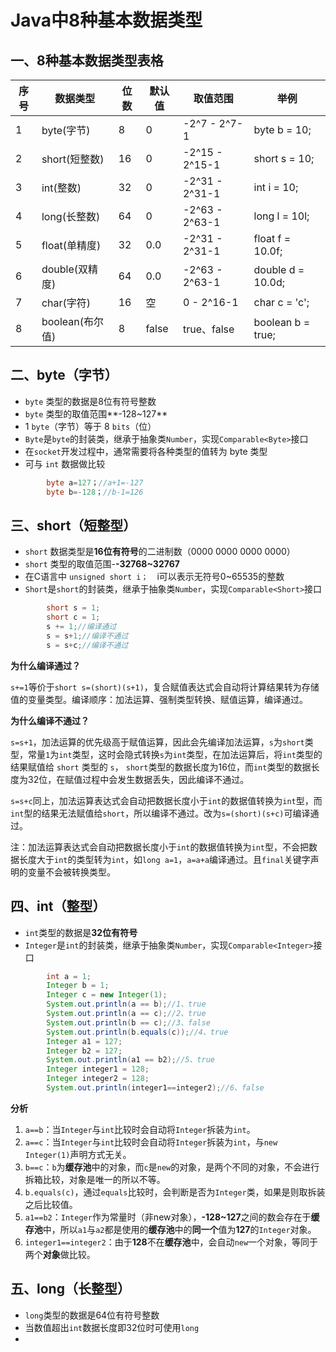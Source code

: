 # Java中8种基本数据类型

## 一、8种基本数据类型表格

| 序号 | 数据类型        | 位数 | 默认值 | 取值范围       | 举例              |
| ---- | --------------- | ---- | ------ | -------------- | ----------------- |
| 1    | byte(字节)      | 8    | 0      | -2^7 - 2^7-1   | byte b = 10;      |
| 2    | short(短整数)   | 16   | 0      | -2^15 - 2^15-1 | short s = 10;     |
| 3    | int(整数)       | 32   | 0      | -2^31 - 2^31-1 | int i = 10;       |
| 4    | long(长整数)    | 64   | 0      | -2^63 - 2^63-1 | long l = 10l;     |
| 5    | float(单精度)   | 32   | 0.0    | -2^31 - 2^31-1 | float f = 10.0f;  |
| 6    | double(双精度)  | 64   | 0.0    | -2^63 - 2^63-1 | double d = 10.0d; |
| 7    | char(字符)      | 16   | 空     | 0 - 2^16-1     | char c = 'c';     |
| 8    | boolean(布尔值) | 8    | false  | true、false    | boolean b = true; |

## 二、byte（字节）

- `byte` 类型的数据是8位有符号整数
- `byte` 类型的取值范围**-128~127**
- 1 `byte`（字节）等于 8 `bits`（位）
- `Byte`是`byte`的封装类，继承于抽象类`Number`，实现`Comparable<Byte>`接口
- 在`socket`开发过程中，通常需要将各种类型的值转为 byte 类型
- 可与 `int` 数据做比较


```Java
		byte a=127；//a+1=-127
		byte b=-128；//b-1=126
```
## 三、short（短整型）

- `short` 数据类型是**16位有符号**的二进制数（0000 0000 0000 0000）
- `short` 类型的取值范围-**-32768~32767**
- 在C语言中 `unsigned short i；`　i可以表示无符号0~65535的整数
- `Short`是`short`的封装类，继承于抽象类`Number`，实现`Comparable<Short>`接口
```Java
        short s = 1;
        short c = 1;
        s += 1;//编译通过
        s = s+1;//编译不通过
		s = s+c;//编译不通过
```
**为什么编译通过？**

`s+=1`等价于`short s=(short)(s+1)`，复合赋值表达式会自动将计算结果转为存储值的变量类型。编译顺序：加法运算、强制类型转换、赋值运算，编译通过。

**为什么编译不通过？**

`s=s+1`，加法运算的优先级高于赋值运算，因此会先编译加法运算，`s`为`short`类型，常量`1`为`int`类型，这时会隐式转换`s`为`int`类型，在加法运算后，将`int`类型的结果赋值给 `short` 类型的 `s`， `short`类型的数据长度为16位，而`int`类型的数据长度为32位，在赋值过程中会发生数据丢失，因此编译不通过。

`s=s+c`同上，加法运算表达式会自动把数据长度小于`int`的数据值转换为`int`型，而`int`型的结果无法赋值给`short`，所以编译不通过。改为`s=(short)(s+c)`可编译通过。

注：加法运算表达式会自动把数据长度小于`int`的数据值转换为`int`型，不会把数据长度大于`int`的类型转为`int`，如`long a=1`，`a=a+a`编译通过。且`final`关键字声明的变量不会被转换类型。

## 四、int（整型）

- `int`类型的数据是**32位有符号**
- `Integer`是`int`的封装类，继承于抽象类`Number`，实现`Comparable<Integer>`接口

```Java
        int a = 1;
        Integer b = 1;
        Integer c = new Integer(1);
        System.out.println(a == b);//1、true
        System.out.println(a == c);//2、true
        System.out.println(b == c);//3、false
        System.out.println(b.equals(c));//4、true
        Integer a1 = 127;
        Integer b2 = 127;
        System.out.println(a1 == b2);//5、true
        Integer integer1 = 128;
        Integer integer2 = 128;
        System.out.println(integer1==integer2);//6、false
```

**分析**

1. `a==b`：当`Integer`与`int`比较时会自动将`Integer`拆装为`int`。
2. `a==c`：当`Integer`与`int`比较时会自动将`Integer`拆装为`int`，与`new Integer(1)`声明方式无关。
3. `b==c`：`b`为**缓存池**中的对象，而`c`是`new`的对象，是两个不同的对象，不会进行拆箱比较，对象是唯一的所以不等。
4. `b.equals(c)`，通过`equals`比较时，会判断是否为`Integer`类，如果是则取拆装之后比较值。
5. `a1==b2`：`Integer`作为常量时（非new对象），**-128~127**之间的数会存在于**缓存池**中，所以`a1`与`a2`都是使用的**缓存池**中的**同一个**值为**127**的`Integer`对象。
6. `integer1==integer2`：由于**128**不在**缓存池**中，会自动`new`一个对象，等同于两个**对象**做比较。

## 五、long（长整型）

- `long`类型的数据是64位有符号整数
- 当数值超出`int`数据长度即32位时可使用`long`
- 